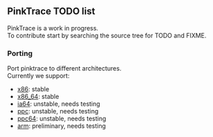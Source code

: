 ## PinkTrace TODO list

PinkTrace is a work in progress.  
To contribute start by searching the source tree for TODO and FIXME.

### Porting
Port pinktrace to different architectures.  
Currently we support:

- [x86](http://en.wikipedia.org/wiki/X86): stable
- [x86\_64](http://en.wikipedia.org/wiki/X86_64): stable
- [ia64](http://en.wikipedia.org/wiki/Ia64): unstable, needs testing
- [ppc](http://en.wikipedia.org/wiki/PowerPC): unstable, needs testing
- [ppc64](http://en.wikipedia.org/wiki/Ppc64): unstable, needs testing
- [arm](http://en.wikipedia.org/wiki/ARM_architecture): preliminary, needs testing
